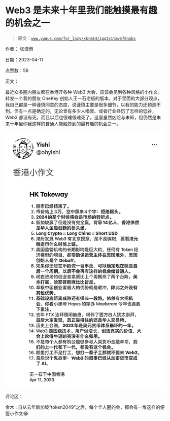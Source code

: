 # Web3 是未来十年里我们能触摸最有趣的机会之一

> 原文：[`www.yuque.com/for_lazy/xkrm14/ipg3s1tmvmf6nobs`](https://www.yuque.com/for_lazy/xkrm14/ipg3s1tmvmf6nobs)

作者： 张潇雨

日期：2023-04-11

点赞数：56

正文：

最近众多圈内朋友都在香港开各种 Web3 大会，应该会见到各种风格的小作文。转发一个我的朋友 OneKey 创始人王一石老板的版本。对于里面的大部分观点，我自己都是一种谨慎同意的态度，说谨慎主要是很多细节，以我的能力还预测不到。但有一点是确定的，无论曾有多少人唱衰、或者行业经历了怎样的低谷，Web3 都没有死，而且以后也很难很难死了。这里虽然凶险与未知，但仍然是未来十年里你我这样的普通人能触摸到的最有趣的机会之一。

![](img/93b904d9c10f64f541d634f9855bbf96.png)

评论区：

金木 : 自从去年新加坡“token2049”之后，每个华人圈的会，都会有一堆这样的便签小作文😂



